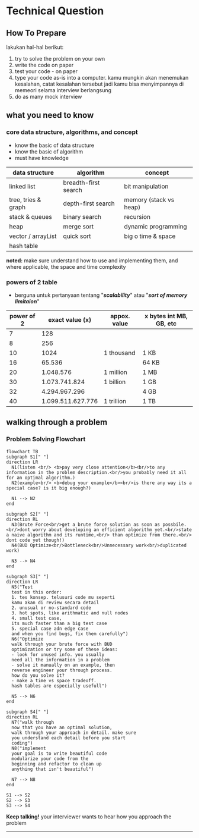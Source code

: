# Technical Question
## How To Prepare
lakukan hal-hal berikut:
1. try to solve the problem on your own
2. write the code on paper
3. test your code - on paper
4. type your code as-is into a computer. kamu mungkin akan menemukan kesalahan, catat kesalahan tersebut jadi kamu bisa menyimpannya di memeori selama interview berlangsung
5. do as many mock interview 

## what you need to know
### core data structure, algorithms, and concept
- know the basic of data structure
- know the basic of algorithm
- must have knowledge

| data structure | algorithm | concept |
| ---- | ---- | ---- | 
| linked list | breadth-first search | bit manipulation |
| tree, tries & graph | depth-first search | memory (stack vs heap) |
| stack & queues | binary search | recursion |
| heap | merge sort | dynamic programming |
| vector / arrayList | quick sort | big o time & space |
| hash table | |

**noted:** make sure understand how to use and implementing them, and where applicable, the space and time complexity

### powers of 2 table 
- berguna untuk pertanyaan tentang "***scalability***" atau "***sort of memory limitaion***" 

| power of 2 | exact value (x) | appox. value | x bytes int MB, GB, etc |
| ---- | ---- | ---- | ---- |
| 7 | 128 | | |
| 8 | 256 | | |
| 10 | 1024 | 1 thousand | 1 KB |
| 16 | 65.536 | | 64 KB |
| 20 | 1.048.576 | 1 million | 1 MB |
| 30 | 1.073.741.824 | 1 billion | 1 GB |
| 32 | 4.294.967.296 | | 4 GB |
| 40 | 1.099.511.627.776 | 1 trillion | 1 TB |

## walking through a problem
### Problem Solving Flowchart
```mermaid
flowchart TB 
subgraph S1[" "]
direction LR 
  N1(listen <br/> <b>pay very close attention</b><br/>to any information in the problem description.<br/>you probably need it all for an optimal algorithm.)
  N2(example<br/> <b>debug your example</b><br/>is there any way its a special case? is it big enough?)
  
  N1 --> N2
end

subgraph S2[" "]
direction RL
  N3(Brute Force<br/>get a brute force solution as soon as possbile.<br/>dont worry about developing an efficient algorithm yet.<br/>state a naive algorithm and its runtime,<br/> than optimize from there.<br/> dont code yet though!)
  N4(BUD Optimize<br/>Bottleneck<br/>Unnecessary work<br/>duplicated work)

  N3 --> N4
end

subgraph S3[" "]
direction LR
  N5("Test
  test in this order:
  1. tes konsep. telusuri code mu seperti 
  kamu akan di review secara detail
  2. unusual or no-standard code 
  3. hot spots, like arithmatic and null nodes
  4. small test case, 
  its much faster than a big test case
  5. special case adn edge case
  and when you find bugs, fix them carefully")
  N6("Optimize 
  walk through your brute force with BUD
  optimization or try some of these ideas:
  - look for unused info. you usually
  need all the information in a problem 
  - solve it manually on an example, then
  reverse engineer your through process.
  how do you solve it?
  - make a time vs space tradeoff. 
  hash tables are especially usefull")

  N5 --> N6
end

subgraph S4[" "]
direction RL
  N7("walk through
  now that you have an optimal solution, 
  walk through your approach in detail. make sure 
  you understand each detail before you start 
  coding")
  N8("implement 
  your goal is to write beautiful code 
  modularize your code from the 
  beginning and refactor to clean up
  anything that isn't beautiful")

  N7 --> N8
end

S1 --> S2
S2 --> S3
S3 --> S4
```
**Keep talking!** your interviewer wants to hear how you approach the problem

---


